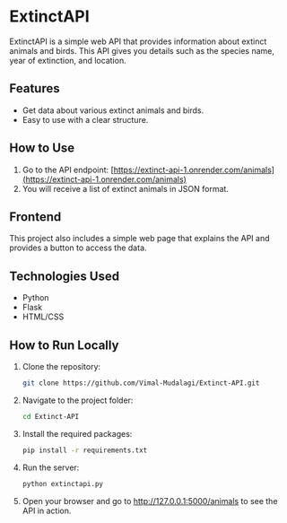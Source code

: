 # ExtinctAPI

ExtinctAPI is a simple web API that provides information about extinct animals and birds. This API gives you details such as the species name, year of extinction, and location.

## Features

- Get data about various extinct animals and birds.
- Easy to use with a clear structure.

## How to Use

1. Go to the API endpoint: [https://extinct-api-1.onrender.com/animals](https://extinct-api-1.onrender.com/animals)
2. You will receive a list of extinct animals in JSON format.

## Frontend

This project also includes a simple web page that explains the API and provides a button to access the data.

## Technologies Used

- Python
- Flask
- HTML/CSS

## How to Run Locally

1. Clone the repository:
   ```bash
   git clone https://github.com/Vimal-Mudalagi/Extinct-API.git

2. Navigate to the project folder:
   ```bash
   cd Extinct-API

3. Install the required packages:
   ```bash
   pip install -r requirements.txt

4. Run the server:
   ```bash
   python extinctapi.py

5. Open your browser and go to http://127.0.0.1:5000/animals to see the API in action.
   
